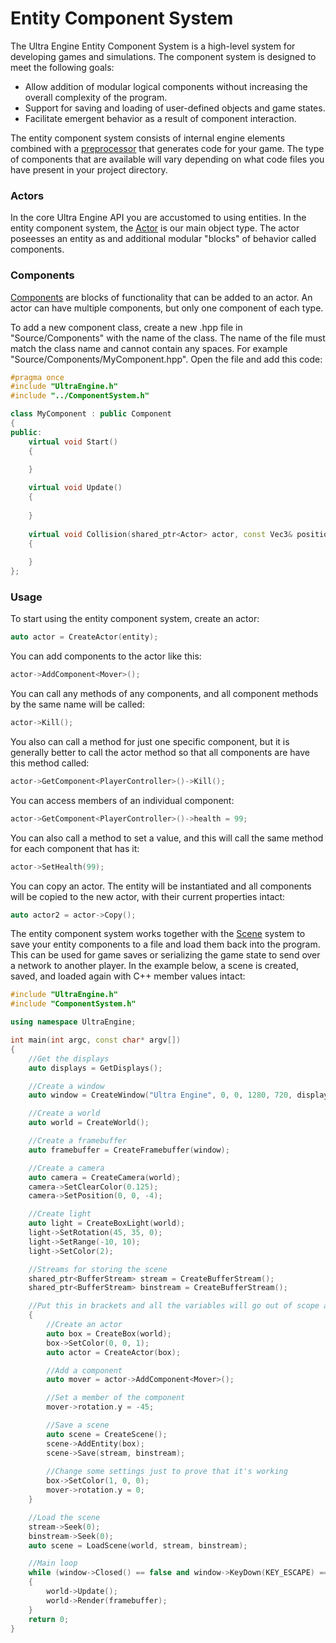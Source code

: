 # Entity Component System

The Ultra Engine Entity Component System is a high-level system for developing games and simulations. The component system is designed to meet the following goals:

- Allow addition of modular logical components without increasing the overall complexity of the program.
- Support for saving and loading of user-defined objects and game states.
- Facilitate emergent behavior as a result of component interaction.

The entity component system consists of internal engine elements combined with a [preprocessor](https://github.com/UltraEngine/Preprocessor) that generates code for your game. The type of components that are available will vary depending on what code files you have present in your project directory.

### Actors

In the core Ultra Engine API you are accustomed to using entities. In the entity component system, the [Actor](Actor.md) is our main object type. The actor poseesses an entity as and additional modular "blocks" of behavior called components.

### Components

[Components](Component.md) are blocks of functionality that can be added to an actor. An actor can have multiple components, but only one component of each type.

To add a new component class, create a new .hpp file in "Source/Components" with the name of the class. The name of the file must match the class name and cannot contain any spaces. For example "Source/Components/MyComponent.hpp". Open the file and add this code:
```c++
#pragma once
#include "UltraEngine.h"
#include "../ComponentSystem.h"

class MyComponent : public Component
{
public: 
    virtual void Start()
    {
    
    }

    virtual void Update()
    {
    
    }
    
    virtual void Collision(shared_ptr<Actor> actor, const Vec3& position, const Vec3& normal, const float speed)
    {
    
    }
}; 
```

### Usage

To start using the entity component system, create an actor:

```c++
auto actor = CreateActor(entity);
```

You can add components to the actor like this:

```c++
actor->AddComponent<Mover>();
```

You can call any methods of any components, and all component methods by the same name will be called:

```c++
actor->Kill();
```

You also can call a method for just one specific component, but it is generally better to call the actor method so that all components are have this method called:

```c++
actor->GetComponent<PlayerController>()->Kill();
```

You can access members of an individual component:

```c++
actor->GetComponent<PlayerController>()->health = 99;
```

You can also call a method to set a value, and this will call the same method for each component that has it:

```c++
actor->SetHealth(99);
```

You can copy an actor. The entity will be instantiated and all components will be copied to the new actor, with their current properties intact:

```c++
auto actor2 = actor->Copy();
```

The entity component system works together with the [Scene](Scene.md) system to save your entity components to a file and load them back into the program. This can be used for game saves or serializing the game state to send over a network to another player. In the example below, a scene is created, saved, and loaded again with C++ member values intact:

```c++
#include "UltraEngine.h"
#include "ComponentSystem.h"

using namespace UltraEngine;

int main(int argc, const char* argv[])
{
    //Get the displays
    auto displays = GetDisplays();

    //Create a window
    auto window = CreateWindow("Ultra Engine", 0, 0, 1280, 720, displays[0], WINDOW_CENTER | WINDOW_TITLEBAR);

    //Create a world
    auto world = CreateWorld();

    //Create a framebuffer
    auto framebuffer = CreateFramebuffer(window);

    //Create a camera
    auto camera = CreateCamera(world);
    camera->SetClearColor(0.125);
    camera->SetPosition(0, 0, -4);

    //Create light
    auto light = CreateBoxLight(world);
    light->SetRotation(45, 35, 0);
    light->SetRange(-10, 10);
    light->SetColor(2);

    //Streams for storing the scene
    shared_ptr<BufferStream> stream = CreateBufferStream();
    shared_ptr<BufferStream> binstream = CreateBufferStream();

    //Put this in brackets and all the variables will go out of scope at the end, and the objects will be deleted
    {
        //Create an actor
        auto box = CreateBox(world);
        box->SetColor(0, 0, 1);
        auto actor = CreateActor(box);

        //Add a component
        auto mover = actor->AddComponent<Mover>();

        //Set a member of the component
        mover->rotation.y = -45;

        //Save a scene
        auto scene = CreateScene();
        scene->AddEntity(box);
        scene->Save(stream, binstream);
        
        //Change some settings just to prove that it's working
        box->SetColor(1, 0, 0);
        mover->rotation.y = 0;
    }

    //Load the scene
    stream->Seek(0);
    binstream->Seek(0);
    auto scene = LoadScene(world, stream, binstream);

    //Main loop
    while (window->Closed() == false and window->KeyDown(KEY_ESCAPE) == false)
    {
        world->Update();
        world->Render(framebuffer);
    }
    return 0;
}
```
